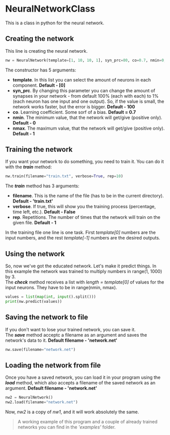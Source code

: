 # NeuralNetworkClass
This is a class in python for the neural network.  

## Creating the network
This line is creating the neural network.  
```python
nw = NeuralNetwork(template=[1, 10, 10, 1], syn_prc=80, co=0.7, nmin=0, nmax=3000)
```
The constructor has 5 arguments:  
- **template**. In this list you can select the amount of neurons in each component.  **Default - [0]**
- **syn_prc**. By changing this parameter you can change the amount of synapses in your network - from default 100% (each with each) to 1% (each neuron has one input and one output). So, if the value is small, the network works faster, but the error is bigger.  **Default - 100**
- **co**. Learning coefficient. Some sorf of a bias.  **Default = 0.7**
- **nmin**. The minimum value, that the network will get/give (positive only).  **Default - 0**
- **nmax**. The maximum value, that the network will get/give (positive only).  **Default - 1**

## Training the network
If you want your network to do something, you need to train it. You can do it with the ***train*** method:  
```python
nw.train(filename="train.txt", verbose=True, rep=10)
```
The ***train*** method has 3 arguments:  
- **filename**. This is the name of the file (has to be in the current directory).  **Default - 'train.txt'**
- **verbose**. If true, this will show you the training process (percentage, time left, etc.).  **Default - False**
- **rep**. Repetitions. The number of times that the network will train on the given file.  **Default - 1**

In the training file one line is one task. First *template[0]* numbers are the input numbers, and the rest *template[-1]* numbers are the desired outputs.  

## Using the network
So, now we've got the educated network. Let's make it predict things.
In this example the network was trained to multiply numbers in range(1, 1000) by 3.  
The ***check*** method receives a list with *length = template[0]* of values for the input neurons. They have to be in range(nmin, nmax).  
```python
values = list(map(int, input().split()))
print(nw.predict(values))
```

## Saving the network to file
If you don't want to lose your trained network, you can save it.  
The ***save*** method acceptc a filename as an argument and saves the network's data to it. **Default filename - 'network.net'**  
```python
nw.save(filename="network.net")
```

## Loading the network from file
Once you have a saved network, you can load it in your program using the ***load*** method, which also accepts a filename of the saved network as an argument. **Default filename - 'network.net'**  
```python
nw2 = NeuralNetwork()
nw2.load(filename="network.net")
```
Now, *nw2* is a copy of *nw1*, and it will work absolutely the same.  

> A working example of this program and a couple of already trained networks you can find in the *'examples'* folder.





